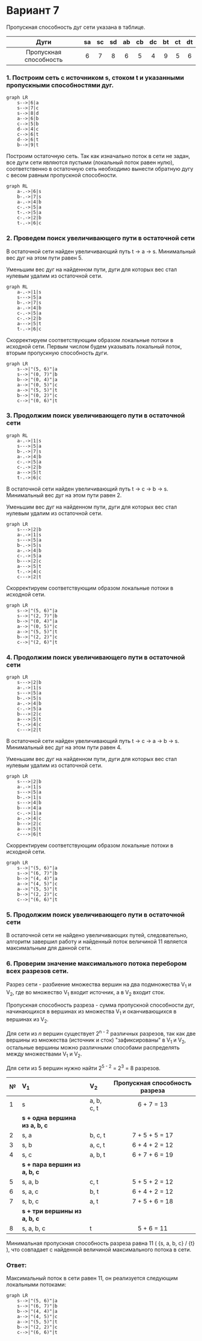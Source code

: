 # Вариант 7
Пропускная способность дуг сети указана в таблице.

|          Дуги          | sa | sc | sd | ab | cb | dc | bt | ct | dt |
|:----------------------:|:--:|:--:|:--:|:--:|:--:|:--:|:--:|:--:|:--:|
| Пропускная способность | 6  | 7  | 8  | 6  | 5  | 4  | 9  | 5  | 6  |

### 1. Построим сеть с источником **s**, стоком **t** и указанными пропускными способностями дуг.

```mermaid
graph LR
    s-->|6|a
    s-->|7|c
    s-->|8|d
    a-->|6|b
    c-->|5|b
    d-->|4|c
    c-->|6|t
    d-->|6|t
    b-->|9|t
```

Построим остаточную сеть. Так как изначально поток в сети не задан, все дуги сети являются пустыми (локальный поток равен нулю), соответственно в остаточную сеть необходимо вынести обратную дугу с весом равным пропускной способности. 

```mermaid
graph RL
    a-.->|6|s
    b-.->|7|s
    a-.->|4|b
    c-.->|5|a
    t-.->|5|a
    c-.->|2|b
    t-.->|6|c
```

### 2. Проведем поиск увеличивающего пути в остаточной сети
В остаточной сети найден увеличивающий путь t -> a -> s. Минимальный вес дуг на этом пути равен 5.

Уменьшим вес дуг на найденном пути, дуги для которых вес стал нулевым удалим из остаточной сети.

```mermaid
graph RL
    a-.->|1|s 
    s--->|5|a
    b-.->|7|s
    a-.->|4|b
    c-.->|5|a
    c-.->|2|b
    a--->|5|t
    t-.->|6|c
```

Скорректируем соответствующим образом локальные потоки в исходной сети. Первым числом будем указывать локальный поток, вторым пропускную способность дуги. 

```mermaid
graph LR
    s-->|"(5, 6)"|a
    s-->|"(0, 7)"|b
    b-->|"(0, 4)"|a
    a-->|"(0, 5)"|c
    a-->|"(5, 5)"|t
    b-->|"(0, 2)"|c
    c-->|"(0, 6)"|t
```

### 3. Продолжим поиск увеличивающего пути в остаточной сети

```mermaid
graph RL
    a-.->|1|s
    s--->|5|a
    b-.->|7|s
    a-.->|4|b
    c-.->|5|a
    c-.->|2|b
    a--->|5|t
    t-.->|6|c
```

В остаточной сети найден увеличивающий путь t -> c -> b -> s. Минимальный вес дуг на этом пути равен 2.

Уменьшим вес дуг на найденном пути, дуги для которых вес стал нулевым удалим из остаточной сети.

```mermaid
graph LR
    s--->|2|b
    a-.->|1|s
    s--->|5|a
    b-.->|5|s
    a-.->|4|b
    c-.->|5|a
    b--->|2|c
    a--->|5|t
    t-.->|4|c
    c--->|2|t
```

Скорректируем соответствующим образом локальные потоки в исходной сети.

```mermaid
graph LR
    s-->|"(5, 6)"|a
    s-->|"(2, 7)"|b
    b-->|"(0, 4)"|a
    a-->|"(0, 5)"|c
    a-->|"(5, 5)"|t
    b-->|"(2, 2)"|c
    c-->|"(2, 6)"|t
```

### 4. Продолжим поиск увеличивающего пути в остаточной сети

```mermaid
graph LR
    s--->|2|b
    a-.->|1|s
    s--->|5|a
    b-.->|5|s
    a-.->|4|b
    c-.->|5|a
    b--->|2|c
    a--->|5|t
    t-.->|4|c
    c--->|2|t
```

В остаточной сети найден увеличивающий путь t -> c -> a -> b -> s. Минимальный вес дуг на этом пути равен 4.

Уменьшим вес дуг на найденном пути, дуги для которых вес стал нулевым удалим из остаточной сети.

```mermaid
graph LR
    s--->|2|b
    a-.->|1|s
    s--->|5|a
    b-.->|1|s
    s--->|4|b
    b--->|4|a
    c-.->|1|a
    a-.->|4|c
    b--->|2|c
    a--->|5|t
    c--->|6|t
```

Скорректируем соответствующим образом локальные потоки в исходной сети.

```mermaid
graph LR
    s-->|"(5, 6)"|a
    s-->|"(6, 7)"|b
    b-->|"(4, 4)"|a
    a-->|"(4, 5)"|c
    a-->|"(5, 5)"|t
    b-->|"(2, 2)"|c
    c-->|"(6, 6)"|t
```

### 5. Продолжим поиск увеличивающего пути в остаточной сети
В остаточной сети не найдено увеличивающих путей, следовательно, алгоритм завершил работу и найденный поток величиной 11 является максимальным для данной сети.

### 6. Проверим значение максимального потока перебором всех разрезов сети.
Разрез сети - разбиение множества вершин на два подмножества V<sub>1</sub> и V<sub>2</sub>, где во множество V<sub>1</sub> входит источник, а в V<sub>2</sub> входит сток.

Пропускная способность разреза - сумма пропускной способности дуг, начинающихся в вершинах из множества V<sub>1</sub> и оканчивающихся в вершинах из V<sub>2</sub>.

Для сети из _n_ вершин существует 2<sup>n - 2</sup> различных разрезов, так как две вершины из множества (источник и сток) "зафиксированы" в V<sub>1</sub> и V<sub>2</sub>, остальные вершины можно различными способами распределять между множествами V<sub>1</sub> и V<sub>2</sub>.

Для сети из 5 вершин нужно найти 2<sup>5 - 2</sup> = 2<sup>3</sup> = 8 разрезов. 

| № | V<sub>1</sub>                   | V<sub>2</sub> | Пропускная способность разреза |
|---|:--------------------------------|:--------------|:------------------------------:|
| 1 | s                               | a, b, c, t    |           6 + 7 = 13           |
|   | **s + одна вершина из a, b, c** |               |                                |
| 2 | s, a                            | b, c, t       |         7 + 5 + 5 = 17         |
| 3 | s, b                            | a, c, t       |         6 + 4 + 2 = 12         |
| 4 | s, c                            | a, b, t       |         6 + 7 + 6 = 19         |
|   | **s + пара вершин из a, b, c**  |               |                                |
| 5 | s, a, b                         | c, t          |         5 + 5 + 2 = 12         |
| 6 | s, a, c                         | b, t          |         6 + 4 + 2 = 12         |
| 7 | s, b, c                         | a, t          |         7 + 5 + 6 = 18         |
|   | **s + три вершины из a, b, c**  |               |                                |
| 8 | s, a, b, c                      | t             |           5 + 6 = 11           |

Минимальная пропускная способность разреза равна 11 ( {s, a, b, c} / {t} ), что совпадает с найденной величиной максимального потока в сети.

### Ответ:
Максимальный поток в сети равен 11, он реализуется следующим локальными потоками:

```mermaid
graph LR
    s-->|"(5, 6)"|a
    s-->|"(6, 7)"|b
    b-->|"(4, 4)"|a
    a-->|"(4, 5)"|c
    a-->|"(5, 5)"|t
    b-->|"(2, 2)"|c
    c-->|"(6, 6)"|t
```
